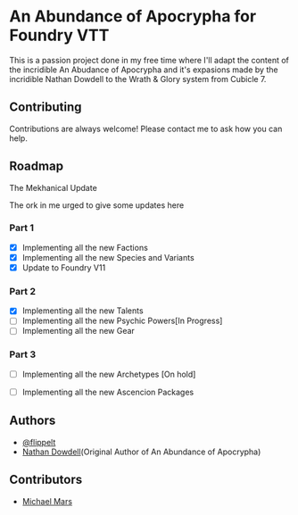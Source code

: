 # An Abundance of Apocrypha for Foundry VTT
This is a passion project done in my free time where I'll adapt the content of the incridible An Abudance of Apocrypha and it's expasions made by the incridible Nathan Dowdell to the Wrath & Glory system from Cubicle 7.

## Contributing

Contributions are always welcome! Please contact me to ask how you can help.

## Roadmap
The Mekhanical Update

The ork in me urged to give some updates here

### Part 1
- [x] Implementing all the new Factions
- [x] Implementing all the new Species and Variants
- [x] Update to Foundry V11

### Part 2
- [x] Implementing all the new Talents
- [ ] Implementing all the new Psychic Powers[In Progress]
- [ ] Implementing all the new Gear

### Part 3
- [ ] Implementing all the new Archetypes [On hold]
- [ ] Implementing all the new Ascencion Packages


## Authors

- [@flippelt](https://www.github.com/flippelt)
- [Nathan Dowdell](https://twitter.com/n01h3r3)(Original Author of An Abundance of Apocrypha)

## Contributors
- [Michael Mars](https://twitter.com/MichaelMarsRPG)
